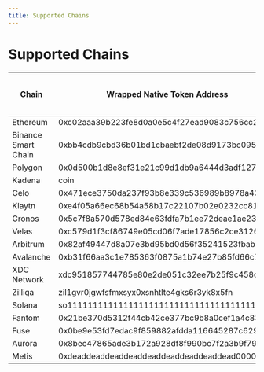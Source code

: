 ```yaml
---
title: Supported Chains
---
```


# Supported Chains

<table>
<thead>
    <tr>
        <th>Chain</th>
        <th>Wrapped Native Token Address</th>
        <th>Wrapped Native Token Symbol</th>
        <th>Chain name</th>
    </tr>
</thead>
<tbody>
    <tr>
        <td>Ethereum</td>
        <td>0xc02aaa39b223fe8d0a0e5c4f27ead9083c756cc2</td>
        <td>WETH</td>
        <td>ethereum</td>
    </tr>
    <tr>
        <td>Binance Smart Chain</td>
        <td>0xbb4cdb9cbd36b01bd1cbaebf2de08d9173bc095c</td>
        <td>WBNB</td>
        <td>bsc</td>
    </tr>
    <tr>
        <td>Polygon</td>
        <td>0x0d500b1d8e8ef31e21c99d1db9a6444d3adf1270</td>
        <td>WMatic</td>
        <td>matic</td>
    </tr>
    <tr>
        <td>Kadena</td>
        <td>coin</td>
        <td>KDA</td>
        <td>kadena</td>
    </tr>
    <tr>
        <td>Celo</td>
        <td>0x471ece3750da237f93b8e339c536989b8978a438</td>
        <td>Celo</td>
        <td>celo</td>
    </tr>
    <tr>
        <td>Klaytn</td>
        <td>0xe4f05a66ec68b54a58b17c22107b02e0232cc817</td>
        <td>WKLAY</td>
        <td>klaytn</td>
    </tr>
    <tr>
        <td>Cronos</td>
        <td>0x5c7f8a570d578ed84e63fdfa7b1ee72deae1ae23</td>
        <td>WCRO</td>
        <td>cronos</td>
    </tr>
    <tr>
        <td>Velas</td>
        <td>0xc579d1f3cf86749e05cd06f7ade17856c2ce3126</td>
        <td>WVLX</td>
        <td>velas</td>
    </tr>
    <tr>
        <td>Arbitrum</td>
        <td>0x82af49447d8a07e3bd95bd0d56f35241523fbab1</td>
        <td>WETH</td>
        <td>arbitrum</td>
    </tr>
    <tr>
        <td>Avalanche</td>
        <td>0xb31f66aa3c1e785363f0875a1b74e27b85fd66c7</td>
        <td>WAVAX</td>
        <td>avalanche</td>
    </tr>
    <tr>
        <td>XDC Network</td>
        <td>xdc951857744785e80e2de051c32ee7b25f9c458c42</td>
        <td>WXDC</td>
        <td>xinfin</td>
    </tr>
    <tr>
        <td>Zilliqa</td>
        <td>zil1gvr0jgwfsfmxsyx0xsnhtlte4gks6r3yk8x5fn</td>
        <td>WZIL</td>
        <td>zilliqa</td>
    </tr>
    <tr>
        <td>Solana</td>
        <td>so11111111111111111111111111111111111111112</td>
        <td>WSOL</td>
        <td>solana</td>
    </tr>
    <tr>
        <td>Fantom</td>
        <td>0x21be370d5312f44cb42ce377bc9b8a0cef1a4c83</td>
        <td>WFTM</td>
        <td>fantom</td>
    </tr>
    <tr>
        <td>Fuse</td>
        <td>0x0be9e53fd7edac9f859882afdda116645287c629</td>
        <td>WFUSE</td>
        <td>fuse</td>
    </tr>
    <tr>
        <td>Aurora</td>
        <td>0x8bec47865ade3b172a928df8f990bc7f2a3b9f79</td>
        <td>AURORA</td>
        <td>aurora</td>
    </tr>
    <tr>
        <td>Metis</td>
        <td>0xdeaddeaddeaddeaddeaddeaddeaddeaddead0000</td>
        <td>Metis</td>
        <td>metis</td>
    </tr>
</tbody>
</table>
